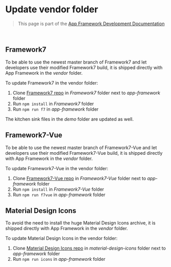 # Update vendor folder

> This page is part of the [App Framework Development Documentation](../DEVELOPMENT.md)

<br />

## Framework7

To be able to use the newest master branch of Framework7 and let developers use their modified Framework7 build, it is shipped directly with App Framework in the *vendor* folder.

To update Framework7 in the vendor folder:

1. Clone [Framework7 repo](https://github.com/nolimits4web/Framework7) in *Framework7* folder next to *app-framework* folder
2. Run `npm install` in *Framework7* folder
3. Run `npm run f7` in *app-framework* folder

The kitchen sink files in the *demo* folder are updated as well. 

## Framework7-Vue

To be able to use the newest master branch of Framework7-Vue and let developers use their modified Framework7-Vue build, it is shipped directly with App Framework in the *vendor* folder.

To update Framework7-Vue in the vendor folder:

1. Clone [Framework7-Vue repo](https://github.com/nolimits4web/Framework7-Vue) in *Framework7-Vue* folder next to *app-framework* folder
2. Run `npm install` in *Framework7-Vue* folder
3. Run `npm run f7vue` in *app-framework* folder

## Material Design Icons

To avoid the need to install the huge Material Design Icons archive, it is shipped directly with App Framework in the *vendor* folder.

To update Material Design Icons in the vendor folder:

1. Clone [Material Design Icons repo](https://github.com/google/material-design-icons) in *material-design-icons* folder next to *app-framework* folder
2. Run `npm run icons` in *app-framework* folder
